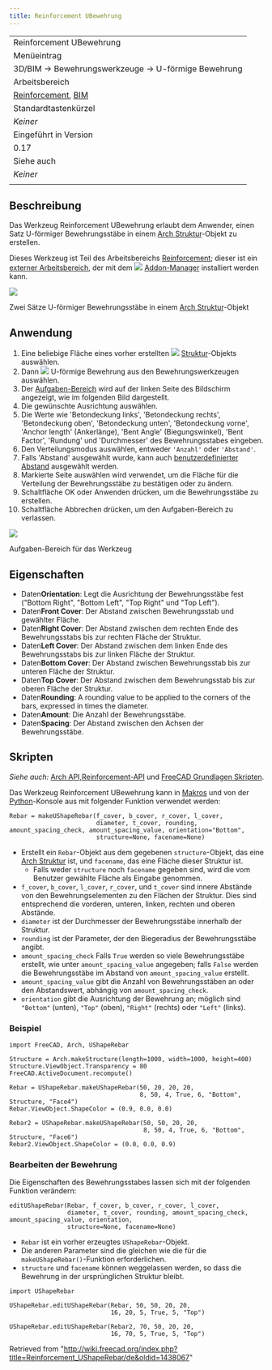 ```yaml
---
title: Reinforcement UBewehrung
---
```

|  |
| --- |
| Reinforcement UBewehrung |
| Menüeintrag |
| 3D/BIM → Bewehrungswerkzeuge → U-förmige Bewehrung |
| Arbeitsbereich |
| [Reinforcement](/Reinforcement_Workbench/de "Reinforcement Workbench/de"), [BIM](/BIM_Workbench/de "BIM Workbench/de") |
| Standardtastenkürzel |
| *Keiner* |
| Eingeführt in Version |
| 0.17 |
| Siehe auch |
| *Keiner* |
|  |

## Beschreibung

Das Werkzeug Reinforcement UBewehrung erlaubt dem Anwender, einen Satz U-förmiger Bewehrungsstäbe in einem [Arch Struktur](/Arch_Structure/de "Arch Structure/de")-Objekt zu erstellen.

Dieses Werkzeug ist Teil des Arbeitsbereichs [Reinforcement](/Reinforcement_Workbench/de "Reinforcement Workbench/de"); dieser ist ein [externer Arbeitsbereich](/External_workbenches/de "External workbenches/de"), der mit dem ![](/images/Std_AddonMgr.svg) [Addon-Manager](/Std_AddonMgr/de "Std AddonMgr/de") installiert werden kann.

![](/images/Arch_Rebar_UShape_example.png)

Zwei Sätze U-förmiger Bewehrungsstäbe in einem [Arch Struktur](/Arch_Structure/de "Arch Structure/de")-Objekt

## Anwendung

1. Eine beliebige Fläche eines vorher erstellten ![](/images/Arch_Structure.svg) [Struktur](/Arch_Structure/de "Arch Structure/de")-Objekts auswählen.
2. Dann ![](/images/Reinforcement_UShapeRebar.svg) U-förmige Bewehrung aus den Bewehrungswerkzeugen auswählen.
3. Der [Aufgaben-Bereich](/Task_panel/de "Task panel/de") wird auf der linken Seite des Bildschirm angezeigt, wie im folgenden Bild dargestellt.
4. Die gewünschte Ausrichtung auswählen.
5. Die Werte wie 'Betondeckung links', 'Betondeckung rechts', 'Betondeckung oben', 'Betondeckung unten', 'Betondeckung vorne', 'Anchor length' (Ankerlänge), 'Bent Angle' (Biegungswinkel), 'Bent Factor', 'Rundung' und 'Durchmesser' des Bewehrungsstabes eingeben.
6. Den Verteilungsmodus auswählen, entweder `'Anzahl'` oder `'Abstand'`.
7. Falls 'Abstand' ausgewählt wurde, kann auch [benutzerdefinierter Abstand](/Reinforcement_Custom_Spacing/de "Reinforcement Custom Spacing/de") ausgewählt werden.
8. Markierte Seite auswählen wird verwendet, um die Fläche für die Verteilung der Bewehrungsstäbe zu bestätigen oder zu ändern.
9. Schaltfläche OK oder Anwenden drücken, um die Bewehrungsstäbe zu erstellen.
10. Schaltfläche Abbrechen drücken, um den Aufgaben-Bereich zu verlassen.

![](/images/UShapeDialog.png)

Aufgaben-Bereich für das Werkzeug

## Eigenschaften

* Daten**Orientation**: Legt die Ausrichtung der Bewehrungsstäbe fest ("Bottom Right", "Bottom Left", "Top Right" und "Top Left").
* Daten**Front Cover**: Der Abstand zwischen Bewehrungsstab und gewählter Fläche.
* Daten**Right Cover**: Der Abstand zwischen dem rechten Ende des Bewehrungsstabs bis zur rechten Fläche der Struktur.
* Daten**Left Cover**: Der Abstand zwischen dem linken Ende des Bewehrungsstabs bis zur linken Fläche der Struktur.
* Daten**Bottom Cover**: Der Abstand zwischen Bewehrungsstab bis zur unteren Fläche der Struktur.
* Daten**Top Cover**: Der Abstand zwischen dem Bewehrungsstab bis zur oberen Fläche der Struktur.
* Daten**Rounding**: A rounding value to be applied to the corners of the bars, expressed in times the diameter.
* Daten**Amount**: Die Anzahl der Bewehrungsstäbe.
* Daten**Spacing**: Der Abstand zwischen den Achsen der Bewehrungsstäbe.

## Skripten

*Siehe auch:* [Arch API](/Arch_API/de "Arch API/de"),[Reinforcement-API](/Reinforcement_API/de "Reinforcement API/de") und [FreeCAD Grundlagen Skripten](/FreeCAD_Scripting_Basics/de "FreeCAD Scripting Basics/de").

Das Werkzeug Reinforcement UBewehrung kann in [Makros](/Macros/de "Macros/de") und von der [Python](/Python/de "Python/de")-Konsole aus mit folgender Funktion verwendet werden:

```
Rebar = makeUShapeRebar(f_cover, b_cover, r_cover, l_cover,
                        diameter, t_cover, rounding, amount_spacing_check, amount_spacing_value, orientation="Bottom",
                        structure=None, facename=None)

```

* Erstellt ein `Rebar`-Objekt aus dem gegebenen `structure`-Objekt, das eine [Arch Struktur](/Arch_Structure/de "Arch Structure/de") ist, und `facename`, das eine Fläche dieser Struktur ist.
  + Falls weder `structure` noch `facename` gegeben sind, wird die vom Benutzer gewählte Fläche als Eingabe genommen.
* `f_cover`, `b_cover`, `l_cover`, `r_cover`, und `t_cover` sind innere Abstände von den Bewehrungselementen zu den Flächen der Struktur. Dies sind entsprechend die vorderen, unteren, linken, rechten und oberen Abstände.
* `diameter` ist der Durchmesser der Bewehrungsstäbe innerhalb der Struktur.
* `rounding` ist der Parameter, der den Biegeradius der Bewehrungsstäbe angibt.
* `amount_spacing_check` Falls `True` werden so viele Bewehrungsstäbe erstellt, wie unter `amount_spacing_value` angegeben; falls `False` werden die Bewehrungsstäbe im Abstand von `amount_spacing_value` erstellt.
* `amount_spacing_value` gibt die Anzahl von Bewehrungsstäben an oder den Abstandswert, abhängig von `amount_spacing_check`.
* `orientation` gibt die Ausrichtung der Bewehrung an; möglich sind `"Bottom"` (unten), `"Top"` (oben), `"Right"` (rechts) oder `"Left"` (links).

### Beispiel

```
import FreeCAD, Arch, UShapeRebar

Structure = Arch.makeStructure(length=1000, width=1000, height=400)
Structure.ViewObject.Transparency = 80
FreeCAD.ActiveDocument.recompute()

Rebar = UShapeRebar.makeUShapeRebar(50, 20, 20, 20,
                                    8, 50, 4, True, 6, "Bottom", Structure, "Face4")
Rebar.ViewObject.ShapeColor = (0.9, 0.0, 0.0)

Rebar2 = UShapeRebar.makeUShapeRebar(50, 50, 20, 20,
                                     8, 50, 4, True, 6, "Bottom", Structure, "Face6")
Rebar2.ViewObject.ShapeColor = (0.0, 0.0, 0.9)

```

### Bearbeiten der Bewehrung

Die Eigenschaften des Bewehrungsstabes lassen sich mit der folgenden Funktion verändern:

```
editUShapeRebar(Rebar, f_cover, b_cover, r_cover, l_cover,
                diameter, t_cover, rounding, amount_spacing_check, amount_spacing_value, orientation,
                structure=None, facename=None)

```

* `Rebar` ist ein vorher erzeugtes `UShapeRebar`-Objekt.
* Die anderen Parameter sind die gleichen wie die für die `makeUShapeRebar()`-Funktion erforderlichen.
* `structure` und `facename` können weggelassen werden, so dass die Bewehrung in der ursprünglichen Struktur bleibt.

```
import UShapeRebar

UShapeRebar.editUShapeRebar(Rebar, 50, 50, 20, 20,
                            16, 20, 5, True, 5, "Top")

UShapeRebar.editUShapeRebar(Rebar2, 70, 50, 20, 20,
                            16, 70, 5, True, 5, "Top")

```

Retrieved from "<http://wiki.freecad.org/index.php?title=Reinforcement_UShapeRebar/de&oldid=1438067>"